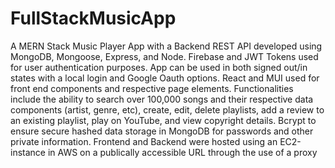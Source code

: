 # FullStackMusicApp

A MERN Stack Music Player App with a Backend REST API developed using MongoDB, Mongoose, Express, and Node.
Firebase and JWT Tokens used for user authentication purposes. App can be used in both signed out/in states with a local login and Google Oauth options.
React and MUI used for front end components and respective page elements.
Functionalities include the ability to search over 100,000 songs and their respective data components (artist, genre, etc), create, edit, delete playlists, add a review to an existing playlist, play on YouTube, and view copyright details.
Bcrypt to ensure secure hashed data storage in MongoDB for passwords and other private information.
Frontend and Backend were hosted using an EC2-instance in AWS on a publically accessible URL through the use of a proxy

